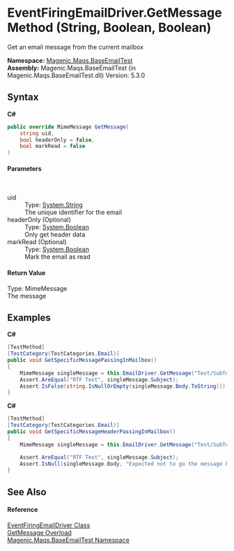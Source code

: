 # EventFiringEmailDriver.GetMessage Method (String, Boolean, Boolean)
 

Get an email message from the current mailbox

**Namespace:**&nbsp;<a href="#/MAQS_5/Email_AUTOGENERATED/Magenic-Maqs-BaseEmailTest_Namespace">Magenic.Maqs.BaseEmailTest</a><br />**Assembly:**&nbsp;Magenic.Maqs.BaseEmailTest (in Magenic.Maqs.BaseEmailTest.dll) Version: 5.3.0

## Syntax

**C#**<br />
``` C#
public override MimeMessage GetMessage(
	string uid,
	bool headerOnly = false,
	bool markRead = false
)
```


#### Parameters
&nbsp;<dl><dt>uid</dt><dd>Type: <a href="http://msdn2.microsoft.com/en-us/library/s1wwdcbf" target="_blank">System.String</a><br />The unique identifier for the email</dd><dt>headerOnly (Optional)</dt><dd>Type: <a href="http://msdn2.microsoft.com/en-us/library/a28wyd50" target="_blank">System.Boolean</a><br />Only get header data</dd><dt>markRead (Optional)</dt><dd>Type: <a href="http://msdn2.microsoft.com/en-us/library/a28wyd50" target="_blank">System.Boolean</a><br />Mark the email as read</dd></dl>

#### Return Value
Type: MimeMessage<br />The message

## Examples

**C#**<br />
``` C#
[TestMethod]
[TestCategory(TestCategories.Email)]
public void GetSpecificMessagePassingInMailbox()
{
    MimeMessage singleMessage = this.EmailDriver.GetMessage("Test/SubTest", "2");
    Assert.AreEqual("RTF Text", singleMessage.Subject);
    Assert.IsFalse(string.IsNullOrEmpty(singleMessage.Body.ToString()), "Expected to go the message body");
}
```

**C#**<br />
``` C#
[TestMethod]
[TestCategory(TestCategories.Email)]
public void GetSpecificMessageHeaderPassingInMailbox()
{
    MimeMessage singleMessage = this.EmailDriver.GetMessage("Test/SubTest", "2", true);

    Assert.AreEqual("RTF Text", singleMessage.Subject);
    Assert.IsNull(singleMessage.Body, "Expected not to go the message body");
}
```


## See Also


#### Reference
<a href="#/MAQS_5/Email_AUTOGENERATED/EventFiringEmailDriver_Class">EventFiringEmailDriver Class</a><br /><a href="#/MAQS_5/Email_AUTOGENERATED/EventFiringEmailDriver-GetMessage_Method">GetMessage Overload</a><br /><a href="#/MAQS_5/Email_AUTOGENERATED/Magenic-Maqs-BaseEmailTest_Namespace">Magenic.Maqs.BaseEmailTest Namespace</a><br />